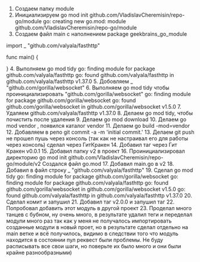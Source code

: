 1. Создаем папку module
2. Инициализируем go mod init github.com/VladislavCheremisin/repo-go/module
go: creating new go.mod: module github.com/VladislavCheremisin/repo-go/module
3. Создаем файл main с наполнением 
package geekbrains_go_module

import _ "github.com/valyala/fasthttp"

func main() {

}
4. Выполняем go mod tidy
go: finding module for package github.com/valyala/fasthttp
go: found github.com/valyala/fasthttp in github.com/valyala/fasthttp v1.37.0
5. Добовляем _ "github.com/gorilla/websocket"
6. Выполняем go mod tidy чтобы проинициализировать  "github.com/gorilla/websocket"
go: finding module for package github.com/gorilla/websocket
go: found github.com/gorilla/websocket in github.com/gorilla/websocket v1.5.0
7. Удаляем  github.com/valyala/fasthttp v1.37.0
8. Делаем go mod tidy, чтобы почистить после удаления
9. Делаем go mod download 
10. Делаем go mod vendor , появился каталог vendor
11. Делаем go build -mod=vendor
12. Добавляем в репо git commit -a -m 'initial commit.'
13. Делаем git push не прошел пушь через консоль (так как не настраивал его для работы через консоль) сделал через ГитКракен
14. Добавил таг через Гит Кракен v0.0.1
15. Добавил папку v2 в проект
16. Проинициализировал директорию go mod init github.com/VladislavCheremisin/repo-go/module/v2
Создался файл go.mod
17. Добавил main.go в v2
18. Добавил в файл строку _ "github.com/valyala/fasthttp"
19. Сделал go mod tidy
go: finding module for package github.com/gorilla/websocket
go: finding module for package github.com/valyala/fasthttp
go: found github.com/gorilla/websocket in github.com/gorilla/websocket v1.5.0
go: found github.com/valyala/fasthttp in github.com/valyala/fasthttp v1.37.0
20. Сделал комит и запушил
21. Добавил таг v2.0.0 и запушил таг
22. Попробовал добавить этот модуль в другой проект
23. Проделал много танцев с бубном, ну очень много, в результате удалил теги и переделал модули много раз так как у меня не получалось импортировать 
созданные модули в новый проет, но в результате сделал отдельно на main ветке и всё получилось, видимо в следствии того что модуль находится 
в состоянии пул реквест были проблемы. Не буду расписывать все свои шаги, но поверьте их было много и они были крайне разнообразными)

